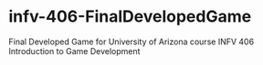 # infv-406-FinalDevelopedGame
Final Developed Game for University of Arizona course INFV 406 Introduction to Game Development
